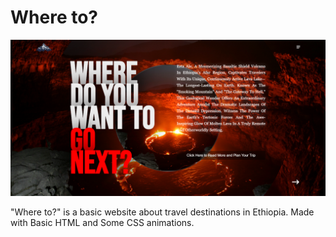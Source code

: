 # Where to?

![Website Screenshot](Capture.PNG)

"Where to?" is a basic website about travel destinations in Ethiopia. Made with Basic HTML and Some CSS animations.
